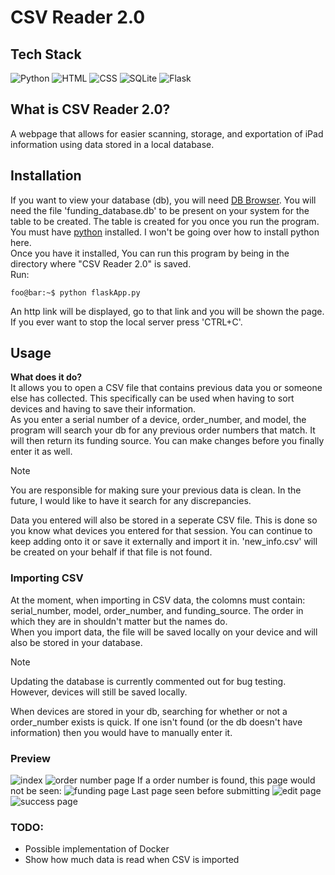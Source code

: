 # CSV Reader 2.0
## Tech Stack
![Python](https://img.shields.io/badge/Python-FFD43B?style=for-the-badge&logo=python&logoColor=blue)
![HTML](https://img.shields.io/badge/HTML5-E34F26?style=for-the-badge&logo=html5&logoColor=white)
![CSS](https://img.shields.io/badge/CSS3-1572B6?style=for-the-badge&logo=css3&logoColor=white)
![SQLite](https://img.shields.io/badge/Sqlite-003B57?style=for-the-badge&logo=sqlite&logoColor=white)
![Flask](https://img.shields.io/badge/Flask-000000?style=for-the-badge&logo=flask&logoColor=white)

## What is CSV Reader 2.0?
A webpage that allows for easier scanning, storage, and exportation of iPad information using data stored in a local database.

## Installation
If you want to view your database (db), you will need [DB Browser](https://sqlitebrowser.org/). You will need the file 'funding_database.db' to be present on your system for the table to be created. The table is created for you once you run the program. <br>
You must have [python](https://www.python.org/downloads/) installed. I won't be going over how to install python here. <br>
Once you have it installed, You can run this program by being in the directory where "CSV Reader 2.0" is saved.<br>
Run:
```console
foo@bar:~$ python flaskApp.py
```
An http link will be displayed, go to that link and you will be shown the page. <br>
If you ever want to stop the local server press 'CTRL+C'.

## Usage 
**What does it do?** <br>
It allows you to open a CSV file that contains previous data you or someone else has collected. This specifically can be used when having to sort devices and having to save their information.<br>
As you enter a serial number of a device, order_number, and model, the program will search your db for any previous order numbers that match. It will then return its funding source. You can make changes before you finally enter it as well. 
> [!NOTE]
> You are responsible for making sure your previous data is clean. In the future, I would like to have it search for any discrepancies.

Data you entered will also be stored in a seperate CSV file. This is done so you know what devices you entered for that session. You can continue to keep adding onto it or save it externally and import it in. 'new_info.csv' will be created on your behalf if that file is not found.
### Importing CSV
At the moment, when importing in CSV data, the colomns must contain: serial_number, model, order_number, and funding_source. The order in which they are in shouldn't matter but the names do. <br>
When you import data, the file will be saved locally on your device and will also be stored in your database. <br>
> [!NOTE]
> Updating the database is currently commented out for bug testing. However, devices will still be saved locally.

When devices are stored in your db, searching for whether or not a order_number exists is quick. If one isn't found (or the db doesn't have information) then you would have to manually enter it.


### Preview

![index](readme_pictures/index_page.png)
![order number page](readme_pictures/ordernumber_page.png)
If a order number is found, this page would not be seen:
![funding page](readme_pictures/funding_page.png)
Last page seen before submitting
![edit page](readme_pictures/edit_page.png)
![success page](readme_pictures/success_page.png)

### TODO:
- Possible implementation of Docker
- Show how much data is read when CSV is imported
